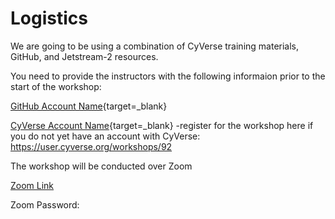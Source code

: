 # Logistics

We are going to be using a combination of CyVerse training materials, GitHub, and Jetstream-2 resources.

You need to provide the instructors with the following informaion prior to the start of the workshop:

[GitHub Account Name](https://github.com){target=_blank}

[CyVerse Account Name](https://user.cyverse.org){target=_blank} -register for the workshop here if you do not yet have an account with CyVerse: https://user.cyverse.org/workshops/92 

The workshop will be conducted over Zoom

[Zoom Link]()

Zoom Password:
